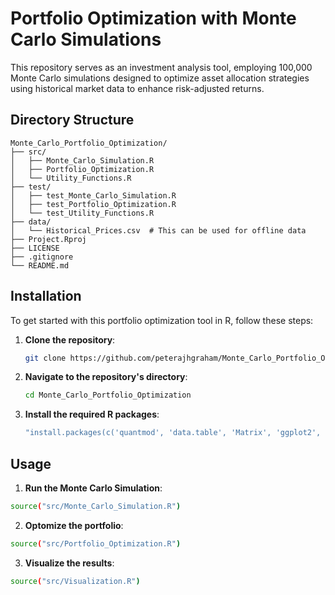 # Portfolio Optimization with Monte Carlo Simulations

This repository serves as an investment analysis tool, employing 100,000 Monte Carlo simulations designed to optimize asset allocation strategies using historical market data to enhance risk-adjusted returns.

## Directory Structure

```
Monte_Carlo_Portfolio_Optimization/
├── src/
│   ├── Monte_Carlo_Simulation.R
│   ├── Portfolio_Optimization.R
│   └── Utility_Functions.R
├── test/
│   ├── test_Monte_Carlo_Simulation.R
│   ├── test_Portfolio_Optimization.R
│   └── test_Utility_Functions.R
├── data/
│   └── Historical_Prices.csv  # This can be used for offline data
├── Project.Rproj
├── LICENSE
├── .gitignore
└── README.md
```

## Installation

To get started with this portfolio optimization tool in R, follow these steps:

1. **Clone the repository**:
   ```bash
   git clone https://github.com/peterajhgraham/Monte_Carlo_Portfolio_Optimization.git
   ```
2. **Navigate to the repository's directory**:
   ```bash
   cd Monte_Carlo_Portfolio_Optimization
   ```
3. **Install the required R packages**:
   ```bash
   "install.packages(c('quantmod', 'data.table', 'Matrix', 'ggplot2', 'PerformanceAnalytics', 'testthat'))"
   ```
## Usage

1. **Run the Monte Carlo Simulation**:
  ```bash
  source("src/Monte_Carlo_Simulation.R")
  ```

2. **Optomize the portfolio**:
  ```bash
  source("src/Portfolio_Optimization.R")
  ```

3. **Visualize the results**:
  ```bash
  source("src/Visualization.R")
  ```
